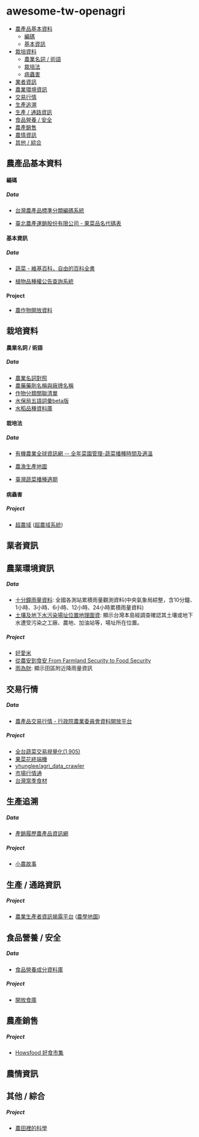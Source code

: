 # awesome-tw-openagri

- [農產品基本資料](#農產品基本資料)
  - [編碼](#編碼)
  - [基本資訊](#基本資訊)
- [栽培資料](#栽培資料)
  - [農業名詞 / 術語](#農業名詞--術語)
  - [栽培法](#栽培法)
  - [病蟲害](#病蟲害)
- [業者資訊](#業者資訊)
- [農業環境資訊](#農業環境資訊)
- [交易行情](#交易行情)
- [生產追溯](#生產追溯)
- [生產 / 通路資訊](#生產--通路資訊)
- [食品營養 / 安全](#食品營養--安全)
- [農產銷售](#農產銷售)
- [農情資訊](#農情資訊)
- [其他 / 綜合](#其他--綜合)

## 農產品基本資料

#### 編碼

##### Data

* [台灣農產品標準分類編碼系統](https://docs.google.com/spreadsheets/d/1vQsmPx3cCEEcPkrhYMasNN1fhjLj41P3WNQWUbsyXsI/edit?usp=sharing)

* [臺北農產運銷股份有限公司 - 果菜品名代碼表](https://docs.google.com/spreadsheets/d/17NT5YsF1_0KG26bCjVn-vZ7x3SURLmYcXhC_nHmAgFk/edit?usp=sharing)

#### 基本資訊

##### Data

* [蔬菜 - 維基百科，自由的百科全書](https://zh.wikipedia.org/wiki/%E8%94%AC%E8%8F%9C#.E7.A7.8D.E7.B1.BB)

* [植物品種權公告查詢系統](http://newplant.afa.gov.tw/)

#### Project

* [農作物開放資料](https://g0v.hackpad.com/temp-kCmdNxq7RUe)

## 栽培資料

#### 農業名詞 / 術語

##### Data

* [農業名詞對照](https://docs.google.com/spreadsheets/d/1ZFg2igdeSVOpUGFULKxU0DPxvhp1ZnNg0RdMlTv96oM/edit?usp=sharing)
* [農藥藥劑名稱與廠牌名稱](https://data.coa.gov.tw/Service/OpenData/FromM/PesticideData.aspx)
* [作物分類關聯清單](https://data.coa.gov.tw/Service/OpenData/TransService.aspx?UnitId=LC7YWlenhLuP)
* [水保局五語詞彙beta版](https://tech.swcb.gov.tw/Education/EducationVocabulary?page=2)
* [水稻品種資料庫](http://kiscrop.tari.gov.tw/KISCROP/Apps/C5/C5000Frameset.aspx?plant_code=001&plant_name=%E6%B0%B4%E7%A8%BB)

#### 栽培法

##### Data

* [有機農業全球資訊網 -- 全年菜園管理-蔬菜播種時間及適溫 ](http://info.organic.org.tw/supergood/front/bin/ptdetail.phtml?Part=22-2&PreView=1)

* [農漁生產地圖](http://kmweb.coa.gov.tw/jigsaw2010/Index.aspx)

* [臺灣蔬菜播種適期](https://docs.google.com/spreadsheets/d/1bKjX-HfvP-VkEjNE7hFXHY20jsa3igi3WlrU6zoyHCA/edit?usp=sharing)

#### 病蟲害

##### Project

* [超農域](https://g0v.hackpad.com/ep/group/tg4zk2ixiDn) ([超農域系統](http://g0v.github.io/agriculture/pesticide/usages/))

## 業者資訊

## 農業環境資訊

##### Data

* [十分鐘雨量資料](http://opendata.epa.gov.tw/Data/Contents/RainTenMin/): 全國各測站累積雨量觀測資料(中央氣象局綜整，含10分鐘、1小時、3小時、6小時、12小時、24小時累積雨量資料)
* [土壤及地下水污染場址位置地理圖資](http://opendata.epa.gov.tw/Data/GeoDetails/GISP24/): 顯示台灣本島經調查確認其土壤或地下水遭受污染之工廠、農地、加油站等，場址所在位置。

##### Project

* [好愛米](http://cft.okfn.tw/content/good-rice.html)
* [從農安到食安 From Farmland Security to Food Security](https://dsp.hackpad.com/-From-Farmland-Security-to-Food-Security-KlgvSxg3Egi)
* [雨為財](http://odrain.devdon.com/home): 顯示田區附近降雨量資訊

## 交易行情

##### Data

* [農產品交易行情 - 行政院農業委員會資料開放平台](http://data.coa.gov.tw/Query/ServiceDetail.aspx?id=037)

##### Project

* [全台蔬菜交易視覺化(1,905)](http://muyueh.com/30/veggieprice/ggplot2/)
* [果菜花終端機](http://muyueh.com/30/veggie_c/list.html)
* [yhunglee/agri_data_crawler](https://github.com/yhunglee/agri_data_crawler)
* [市場行情通](http://www.markettrade.com.tw/)
* [台灣當季食材](http://www.twfood.cc/)

## 生產追溯

##### Data

* [產銷履歷農產品資訊網](https://taft.coa.gov.tw/)

##### Project

* [小農故事](http://g0v.github.io/farmers/public/index.html)

## 生產 / 通路資訊

##### Project

* [農業生產者資訊揭露平台](https://g0v.hackpad.com/gvkD1y2n6vg) ([農學地圖](http://g0v.github.io/farmer/))

## 食品營養 / 安全

##### Data

* [食品營養成分資料庫](https://consumer.fda.gov.tw/Food/TFND.aspx?nodeID=178)

##### Project

* [開放食庫](http://cft.okfn.tw/content/open-food.html)

## 農產銷售

##### Project

* [Howsfood 好食市集](http://g0v.github.io/howsfood-mockup/public/)

## 農情資訊

## 其他 / 綜合

##### Project

* [農田裡的科學](https://openlabtaipei.hackpad.com/FhTATL8IGga)

